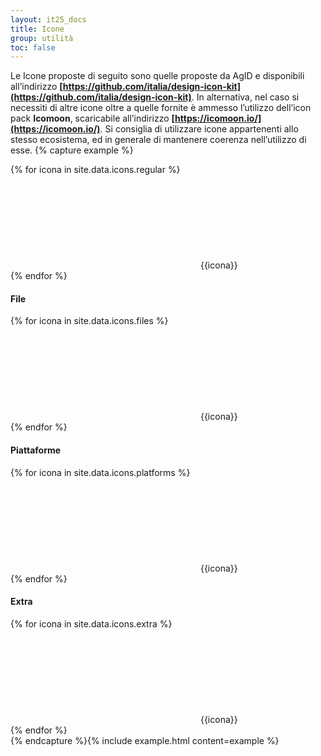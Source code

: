 ```yaml
---
layout: it25_docs
title: Icone
group: utilità
toc: false
---
```


Le Icone proposte di seguito sono quelle proposte da AgID e disponibili all’indirizzo **[https://github.com/italia/design-icon-kit](https://github.com/italia/design-icon-kit)**. In alternativa, nel caso si necessiti di altre icone oltre a quelle fornite è ammesso l’utilizzo dell’icon pack **Icomoon**, scaricabile all’indirizzo **[https://icomoon.io/](https://icomoon.io/)**. Si consiglia di utilizzare icone appartenenti allo stesso ecosistema, ed in generale di mantenere coerenza nell’utilizzo di esse.
{% capture example %}

<div class="row">
  {% for icona in site.data.icons.regular %}
  <div class="col-12 col-md-6 col-lg-4">
    <svg class="icon"><use href="{{ site.baseurl }}/dist/svg/sprites.svg#{{icona}}"></use></svg> {{icona}}
  </div>{% endfor %}
</div>
<h4 class="mt-4">File</h4>
<div class="row">
  {% for icona in site.data.icons.files %}
  <div class="col-12 col-md-6 col-lg-4">
    <svg class="icon"><use href="{{ site.baseurl }}/dist/svg/sprites.svg#{{icona}}"></use></svg> {{icona}}
  </div>{% endfor %}
</div>
<h4 class="mt-4">Piattaforme</h4>
<div class="row">
  {% for icona in site.data.icons.platforms %}
  <div class="col-12 col-md-6 col-lg-4">
    <svg class="icon"><use href="{{ site.baseurl }}/dist/svg/sprites.svg#{{icona}}"></use></svg> {{icona}}
  </div>{% endfor %}
</div>
<h4 class="mt-4">Extra</h4>
<div class="row">
  {% for icona in site.data.icons.extra %}
  <div class="col-12 col-md-6 col-lg-4">
    <svg class="icon"><use href="{{ site.baseurl }}/dist/svg/sprites.svg#{{icona}}"></use></svg> {{icona}}
  </div>{% endfor %}
</div>
{% endcapture %}{% include example.html content=example %}
